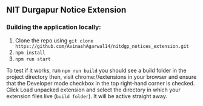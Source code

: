 ## NIT Durgapur Notice Extension

### Building the application locally:
1. Clone the repo using `git clone https://github.com/AvinashAgarwal14/nitdgp_notices_extension.git`
2. `npm install`
3. `npm run start`

To test if it works, run `npm run build` you should see a build folder in the project directory then, visit chrome://extensions in your browser and ensure that the Developer mode checkbox in the top right-hand corner is checked. Click Load unpacked extension and select the directory in which your extension files live (`build folder`). It will be active straight away.